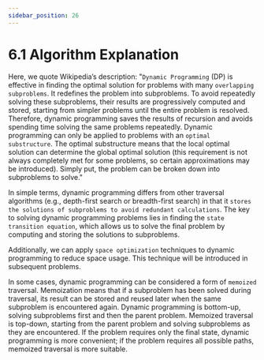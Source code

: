 ```yaml
---
sidebar_position: 26
---
```


# 6.1 Algorithm Explanation

Here, we quote Wikipedia’s description: "`Dynamic Programming` (DP) is effective in finding the optimal solution for problems with many `overlapping subproblems`. It redefines the problem into subproblems. To avoid repeatedly solving these subproblems, their results are progressively computed and stored, starting from simpler problems until the entire problem is resolved. Therefore, dynamic programming saves the results of recursion and avoids spending time solving the same problems repeatedly. Dynamic programming can only be applied to problems with an `optimal substructure`. The optimal substructure means that the local optimal solution can determine the global optimal solution (this requirement is not always completely met for some problems, so certain approximations may be introduced). Simply put, the problem can be broken down into subproblems to solve."

In simple terms, dynamic programming differs from other traversal algorithms (e.g., depth-first search or breadth-first search) in that it `stores the solutions of subproblems to avoid redundant calculations`. The key to solving dynamic programming problems lies in finding the `state transition equation`, which allows us to solve the final problem by computing and storing the solutions to subproblems.

Additionally, we can apply `space optimization` techniques to dynamic programming to reduce space usage. This technique will be introduced in subsequent problems.

In some cases, dynamic programming can be considered a form of `memoized` traversal. Memoization means that if a subproblem has been solved during traversal, its result can be stored and reused later when the same subproblem is encountered again. Dynamic programming is bottom-up, solving subproblems first and then the parent problem. Memoized traversal is top-down, starting from the parent problem and solving subproblems as they are encountered. If the problem requires only the final state, dynamic programming is more convenient; if the problem requires all possible paths, memoized traversal is more suitable.